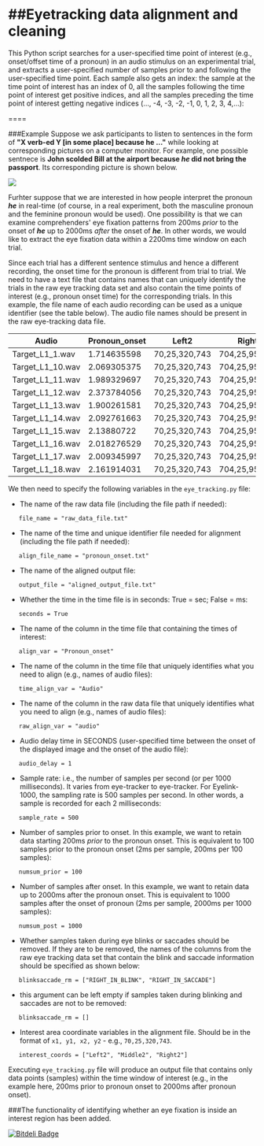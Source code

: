 ##Eyetracking data alignment and cleaning
====

This Python script searches for a user-specified time point of interest (e.g., onset/offset time of a pronoun) in an audio stimulus on an experimental trial, and extracts a user-specified number of samples prior to and following the user-specified time point. Each sample also gets an index: the sample at the time point of interest has an index of 0, all the samples following the time point of interest get positive indices, and all the samples preceding the time point of interest getting negative indices (..., -4, -3, -2, -1, 0, 1, 2, 3, 4,...):

====

###Example
Suppose we ask participants to listen to sentences in the form of **"X verb-ed Y [in some place] because he ..."** while looking at corresponding pictures on a computer monitor. For example, one possible sentnece is **John scolded Bill at the airport because *he* did not bring the passport**. Its corresponding picture is shown below.

![](http://imagizer.imageshack.us/v2/640x480q90/28/zcyj.png)

Furhter suppose that we are interested in how people interpret the pronoun ***he*** in real-time (of course, in a real experiment, both the masculine pronoun and the feminine pronoun would be used). One possibility is that we can examine comprehenders' eye fixation patterns from 200ms *prior* to the onset of ***he*** up to 2000ms *after* the onset of ***he***. In other words, we would like to extract the eye fixation data within a 2200ms time window on each trial.

Since each trial has a different sentence stimulus and hence a different recording, the onset time for the pronoun is different from trial to trial. We need to have a text file that contains names that can uniquely identify the trials in the raw eye tracking data set and also contain the time points of interest (e.g., pronoun onset time) for the corresponding trials. In this example, the file name of each audio recording can be used as a unique identifier (see the table below). The audio file names should be present in the raw eye-tracking data file.


Audio | Pronoun_onset | Left2 | Right2 | Middle2
---|---|---|---|---
Target_L1_1.wav | 1.714635598 | 70,25,320,743 | 704,25,954,743 | 350,25,674,743
Target_L1_10.wav | 	2.069305375 | 70,25,320,743 | 704,25,954,743 | 350,25,674,743
Target_L1_11.wav | 	1.989329697 | 70,25,320,743 | 704,25,954,743 | 350,25,674,743
Target_L1_12.wav | 	2.373784056 | 70,25,320,743 | 704,25,954,743 | 350,25,674,743
Target_L1_13.wav | 	1.900261581 | 70,25,320,743 | 704,25,954,743 | 350,25,674,743
Target_L1_14.wav | 	2.092761663 | 70,25,320,743 | 704,25,954,743 | 350,25,674,743
Target_L1_15.wav | 	2.13880722  | 70,25,320,743 | 704,25,954,743 | 350,25,674,743
Target_L1_16.wav | 	2.018276529 | 70,25,320,743 | 704,25,954,743 | 350,25,674,743
Target_L1_17.wav | 	2.009345997 | 70,25,320,743 | 704,25,954,743 | 350,25,674,743
Target_L1_18.wav | 	2.161914031 | 70,25,320,743 | 704,25,954,743 | 350,25,674,743

We then need to specify the following variables in the `eye_tracking.py` file:

* The name of the raw data file (including the file path if needed): 
```
   file_name = "raw_data_file.txt"
```
* The name of the time and unique identifier file needed for alignment (including the file path if needed):
```
   align_file_name = "pronoun_onset.txt"
```
* The name of the aligned output file:
```
   output_file = "aligned_output_file.txt"
```
* Whether the time in the time file is in seconds: True = sec; False = ms:
```
   seconds = True
```
* The name of the column in the time file that containing the times of interest:
```
   align_var = "Pronoun_onset"
```
* The name of the column in the time file that uniquely identifies what you need to align (e.g., names of audio files):
```
   time_align_var = "Audio"
```
* The name of the column in the raw data file that uniquely identifies what you need to align (e.g., names of audio files):
```
   raw_align_var = "audio"
```
* Audio delay time in SECONDS (user-specified time between the onset of the displayed image and the onset of the audio file):
```
   audio_delay = 1
```
* Sample rate: i.e., the number of samples per second (or per 1000 milliseconds). It varies from eye-tracker to eye-tracker. For Eyelink-1000, the sampling rate is 500 samples per second. In other words, a sample is recorded for each 2 milliseconds:
```
   sample_rate = 500
```
* Number of samples prior to onset. In this example, we want to retain data starting 200ms *prior* to the pronoun onset. This is equivalent to 100 samples prior to the pronoun onset (2ms per sample, 200ms per 100 samples):
```
   numsum_prior = 100
```
* Number of samples after onset. In this example, we want to retain data up to 2000ms after the pronoun onset. This is equivalent to 1000 samples after the onset of pronoun (2ms per sample, 2000ms per 1000 samples):
```
   numsum_post = 1000
```
* Whether samples taken during eye blinks or saccades should be removed. If they are to be removed, the names of the columns from the raw eye tracking data set that contain the blink and saccade information should be specified as shown below:
```
   blinksaccade_rm = ["RIGHT_IN_BLINK", "RIGHT_IN_SACCADE"]
```
* this argument can be left empty if samples taken during blinking and saccades are not to be removed:
```
   blinksaccade_rm = []
```
* Interest area coordinate variables in the alignment file. Should be in the format of `x1, y1, x2, y2` - e.g., `70,25,320,743`.
```
   interest_coords = ["Left2", "Middle2", "Right2"]
```

Executing `eye_tracking.py` file will produce an output file that contains only data points (samples) within the time window of interest (e.g., in the example here, 200ms prior to pronoun onset to 2000ms after pronoun onset). 


###The functionality of identifying whether an eye fixation is inside an interest region has been added.






[![Bitdeli Badge](https://d2weczhvl823v0.cloudfront.net/mrxiaohe/eyetrackingdatacleaning/trend.png)](https://bitdeli.com/free "Bitdeli Badge")

